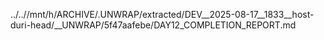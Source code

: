 ../..//mnt/h/ARCHIVE/.UNWRAP/extracted/DEV__2025-08-17__1833__host-duri-head/__UNWRAP/5f47aafebe/DAY12_COMPLETION_REPORT.md